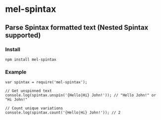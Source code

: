 # mel-spintax

## Parse Spintax formatted text (Nested Spintax supported)

### Install

    npm install mel-spintax

### Example

    var spintax = require('mel-spintax');

    // Get unspinned text
    console.log(spintax.unspin('{Hello|Hi} John!')); // "Hello John!" or "Hi John!"

    // Count unique variations
    console.log(spintax.count('{Hello|Hi} John!')); // 2
